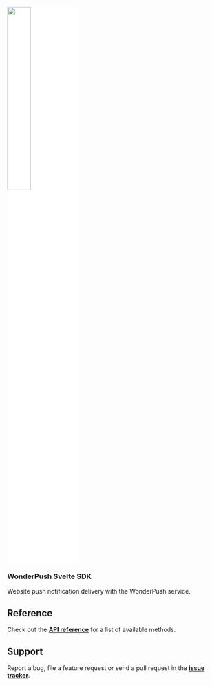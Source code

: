 
<p align="left"><img style="width:33%; background-color:white;" src="https://kybernetes.pl/wp-content/uploads/2022/10/Logo-Kybernetes-biele.png"></p>

### WonderPush Svelte SDK

Website push notification delivery with the WonderPush service.

## Reference

Check out the [**API reference**](https://docs.wonderpush.com/docs/website-sdk-reference) for a list of available methods.

## Support

Report a bug, file a feature request or send a pull request in the [**issue tracker**](https://github.com/itsp-kybernetes/svelte-wonderpush/issues).
